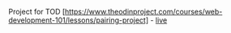Project for TOD [https://www.theodinproject.com/courses/web-development-101/lessons/pairing-project] - [live](https://0zra.github.io/pomodoro/)


